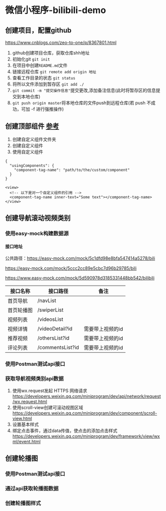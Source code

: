 # 微信小程序-bilibili-demo
## 创建项目，配置github
https://www.cnblogs.com/zeo-to-one/p/8367801.html
1. github创建项目仓库，获取仓库shh地址
2. 初始化git `git init`
3. 在项目中创建`README.md`文件
4. 链接远程仓库 `git remote add origin 地址`
5. 查看工作目录的状态 `git status`
6. 将所以文件添加到暂存区 `git add ./`
7. `git commit -m "提交操作信息"`提交更改,添加备注信息(此时将暂存区的信息提交到本地仓库)
8. `git push origin master`将本地仓库的文件push到远程仓库(若 push 不成功，可加 -f 进行强推操作)

## 创建顶部组件 [参考](https://developers.weixin.qq.com/miniprogram/dev/framework/custom-component/)
1. 创建自定义组件文件夹
2. 创建自定义组件
3. 使用自定义组件

```
{
  "usingComponents": {
    "component-tag-name": "path/to/the/custom/component"
  }
}
```
```
<view>
  <!-- 以下是对一个自定义组件的引用 -->
  <component-tag-name inner-text="Some text"></component-tag-name>
</view>
```


## 创建导航滚动视频类别
### 使用easy-mock构建数据源
#### 接口地址

公共路径：https://easy-mock.com/mock/5c1dfd98e8bfa547414a5278/bili

https://easy-mock.com/mock/5ccc2cc89e5cbc7d96b29785/bili

https://www.easy-mock.com/mock/5d590978d3185331448bb542/bilibili

| 接口名称   | 接口路径         | 备注             |
| ---------- | ---------------- | ---------------- |
| 首页导航   | /navList         |                  |
| 首页轮播图 | /swiperList      |                  |
| 视频列表   | /videosList      |                  |
| 视频详情   | /videoDetail?id  | 需要带上视频的id |
| 推荐视频   | /othersList?id   | 需要带上视频的id |
| 评论列表   | /commentsList?id | 需要带上视频的id |
### 使用Postman测试api接口
### 获取导航视频类别api数据
1. 使用wx.request发起 HTTPS 网络请求
    https://developers.weixin.qq.com/miniprogram/dev/api/network/request/wx.request.html
2. 使用scroll-view创建可滚动视图区域
    https://developers.weixin.qq.com/miniprogram/dev/component/scroll-view.html
3. 设置基本样式
4. 绑定点击事件，通过data传值，使点击的添加点击样式
    https://developers.weixin.qq.com/miniprogram/dev/framework/view/wxml/event.html

## 创建轮播图
### 使用Postman测试api接口
### 通过api获取轮播图数据
### 创建轮播图样式
